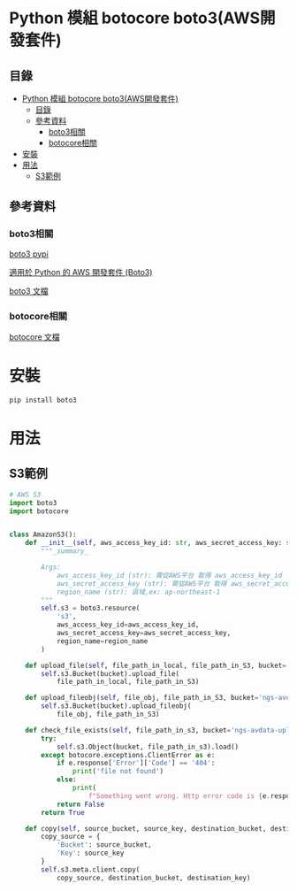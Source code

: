 # Python 模組 botocore boto3(AWS開發套件)

## 目錄

- [Python 模組 botocore boto3(AWS開發套件)](#python-模組-botocore-boto3aws開發套件)
	- [目錄](#目錄)
	- [參考資料](#參考資料)
		- [boto3相關](#boto3相關)
		- [botocore相關](#botocore相關)
- [安裝](#安裝)
- [用法](#用法)
	- [S3範例](#s3範例)

## 參考資料

### boto3相關

[boto3 pypi](https://pypi.org/project/boto3/)

[適用於 Python 的 AWS 開發套件 (Boto3)](https://aws.amazon.com/tw/sdk-for-python/)

[boto3 文檔](https://boto3.amazonaws.com/v1/documentation/api/latest/reference/services/index.html)

### botocore相關

[botocore 文檔](https://botocore.amazonaws.com/v1/documentation/api/latest/index.html)

# 安裝

```bash
pip install boto3
```

# 用法

## S3範例

```Python
# AWS S3
import boto3
import botocore


class AmazonS3():
    def __init__(self, aws_access_key_id: str, aws_secret_access_key: str, region_name: str):
        """_summary_

        Args:
            aws_access_key_id (str): 需從AWS平台 取得 aws_access_key_id
            aws_secret_access_key (str): 需從AWS平台 取得 aws_secret_access_key
            region_name (str): 區域,ex: ap-northeast-1
        """
        self.s3 = boto3.resource(
            's3',
            aws_access_key_id=aws_access_key_id,
            aws_secret_access_key=aws_secret_access_key,
            region_name=region_name
        )

    def upload_file(self, file_path_in_local, file_path_in_S3, bucket='ngs-avdata-upload'):
        self.s3.Bucket(bucket).upload_file(
            file_path_in_local, file_path_in_S3)

    def upload_fileobj(self, file_obj, file_path_in_S3, bucket='ngs-avdata-upload'):
        self.s3.Bucket(bucket).upload_fileobj(
            file_obj, file_path_in_S3)

    def check_file_exists(self, file_path_in_s3, bucket='ngs-avdata-upload'):
        try:
            self.s3.Object(bucket, file_path_in_s3).load()
        except botocore.exceptions.ClientError as e:
            if e.response['Error']['Code'] == '404':
                print('file not found')
            else:
                print(
                    f"Something went wrong. Http error code is {e.response['Error']['Code']}")
            return False
        return True

    def copy(self, source_bucket, source_key, destination_bucket, destination_key):
        copy_source = {
            'Bucket': source_bucket,
            'Key': source_key
        }
        self.s3.meta.client.copy(
            copy_source, destination_bucket, destination_key)
```